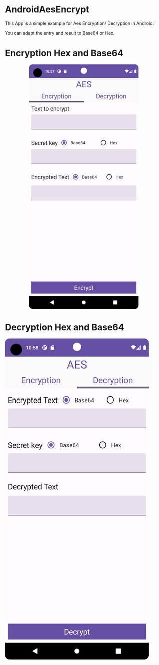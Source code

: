 # AndroidAesEncrypt

This App is a simple example for Aes Encryption/ Decryption in Android:

You can adapt the entry and result to Base64 or Hex.

# Encryption Hex and Base64
<p align="center">
  <img src="https://github.com/shadowamin/AndroidAesEncrypt/blob/main/Screenshot_Encryption.png?raw=true" width="350" title="hover text">
</p>

# Decryption Hex and Base64
![alt text](https://github.com/shadowamin/AndroidAesEncrypt/blob/main/Screenshot_Decryption.png?raw=true)
